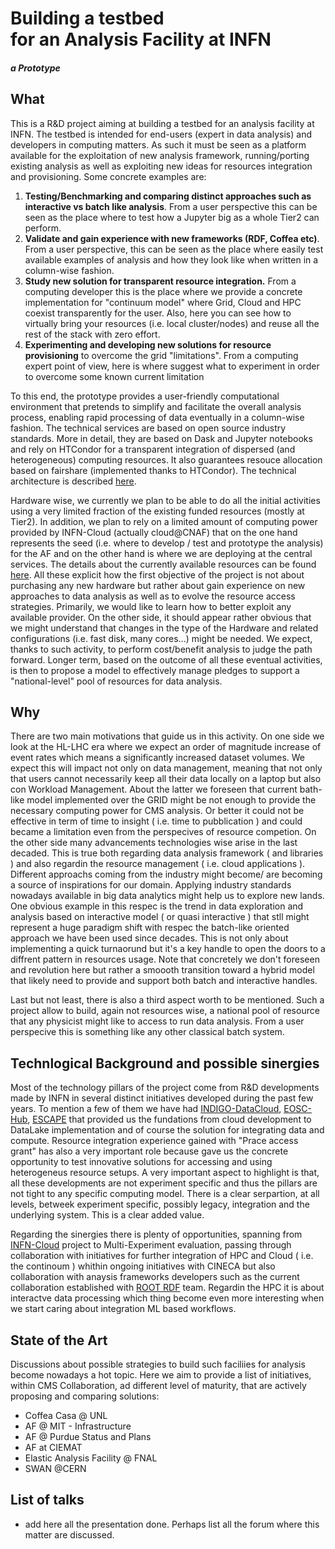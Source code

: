 <h1 style="margin-bottom: 0px">Building a testbed<br>for an Analysis Facility at INFN</h1>
<h5>a Prototype</h5>

## What

This is a R&D project aiming at building a testbed for an analysis facility at INFN. The testbed is intended for end-users (expert in data analysis) and developers in computing matters. As such it must be seen as a platform available for the exploitation of new analysis framework, running/porting existing analysis as well as exploiting new ideas for resources integration and provisioning. Some concrete examples are: 

1. __Testing/Benchmarking and comparing distinct approaches such as interactive vs batch like analysis__. From a user perspective this can be seen as the place where to test how a Jupyter big as a whole Tier2 can perform. 
2. __Validate and gain experience with new frameworks (RDF, Coffea etc)__. From a user perspective, this can be seen as the place where easily test available examples of analysis and how they look like when written in a column-wise fashion.
3. __Study new solution for transparent resource integration.__ From a computing developer this is the place where we provide a concrete implementation for "continuum model" where Grid, Cloud and HPC coexist transparently for the user. Also, here you can see how to virtually bring your resources (i.e. local cluster/nodes) and reuse all the rest of the stack with zero effort.
4. __Experimenting and developing new solutions for resource provisioning__ to overcome the grid "limitations". From a computing expert point of view, here is where suggest what to experiment in order to overcome some known current limitation

To this end, the prototype provides a user-friendly computational environment that pretends to simplify and facilitate the overall analysis process, enabling rapid processing of data eventually in a column-wise fashion. The technical services are based on open source industry standards. More in detail, they are based on Dask and Jupyter notebooks and rely on HTCondor for a transparent integration of dispersed (and heterogeneous) computing resources. It also guarantees resouce allocation based on fairshare (implemented thanks to HTCondor). The technical architecture is described [here](how_it_works/components.md).

Hardware wise, we currently we plan to be able to do all the initial activities using a very limited fraction of the existing funded resources (mostly at Tier2). In addition, we plan to rely on a limited amount of computing power provided by INFN-Cloud (actually cloud@CNAF) that on the one hand represents the seed (i.e. where to develop / test and prototype the analysis) for the AF and on the other hand is where we are deploying at the central services. The details about the currently available resources can be found [here](how_it_works/available_resources.md). All these explicit how the first objective of the project is not about purchasing any new hardware but rather about gain experience on new approaches to data analysis as well as to evolve the resource access strategies. Primarily, we would like to learn how to better exploit any available provider.
On the other side, it should appear rather obvious that we might understand that changes in the type of the Hardware and related configurations (i.e. fast disk, many cores...) might be needed. We expect, thanks to such activity, to perform cost/benefit analysis to judge the path forward. 
Longer term, based on the outcome of all these eventual activities, is then to propose a model to effectively manage pledges to support a "national-level" pool of resources for data analysis.

## Why

There are two main motivations that guide us in this activity. On one side we look at the HL-LHC era where we expect an order of magnitude increase of event rates which means a significantly increased dataset volumes. We expect this will impact not only on data management, meaning that not only that users cannot necessarily keep all their data locally on a laptop but also con Workload Management. About the latter we foreseen that current bath-like model implemented over the GRID might be not enough to provide the necessary computing power for CMS analysis. Or better it could not be effective in term of time to insight ( i.e. time to pubblication ) and could became a limitation even from the perspecives of resource competion. 
On the other side many advancements technologies wise arise in the last decaded. This is true both regarding data analysis framework ( and libraries ) and also regardin the resource management ( i.e. cloud applications ). Different approachs coming from the industry might become/ are becoming a source of inspirations for our domain. Applying industry standards nowadays available in big data analytics might help us to explore new lands. One obvious example in this respec is the trend in data exploration and analysis based on interactive model ( or quasi interactive ) that stll might represent a huge paradigm shift with respec the batch-like oriented approach we have been used since decades. This is not only about implementing a quick turnaorund but it's a key handle to open the doors to a diffrent pattern in resources usage.
Note that concretely we don't foreseen and revolution here but rather a smoooth transition toward a hybrid model that likely need to provide and support  both batch and interactive handles. 

Last but not least, there is also a third aspect worth to be mentioned. Such a project allow to build, again not resources wise, a national pool of resource that any physicist might like to access to run data analysis. From a user perspecive this is something like any other classical batch system. 

## Technlogical Background and possible sinergies 
Most of the technology pillars of the project come from R&D developments made by INFN in several distinct initiatives developed during the past few years. To mention a few of them we have had [INDIGO-DataCloud](url), [EOSC-Hub](url), [ESCAPE](url) that provided us the fundations from cloud development to DataLake implementation and of course the solution for integrating data and compute. Resource integration experience gained with "Prace access grant" has also a very important role because gave us the concrete opportunity to test innovative solutions for accessing and using heterogeneus resource setups. A very important aspect to highlight is that, all these developments are not experiment specific and thus the pillars are not tight to any specific computing model. There is a clear serpartion, at all levels, betweek experiment specific, possibly legacy, integration and the underlying system. This is a clear added value. 

Regarding the sinergies there is plenty of opportunities, spanning from [INFN-Cloud](https://www.cloud.infn.it/) project to Multi-Experiment evaluation, passing through collaboration with initiatives for further integration of HPC and Cloud ( i.e. the continoum ) whithin ongoing initiatives with CINECA but also collaboration with anaysis frameworks developers such as the current collaboration established with [ROOT RDF](url) team. 
Regardin the HPC it is about interactve data processing which thing become even more interesting when we start caring about integration ML based workflows. 

## State of the Art 
Discussions about possible strategies to build such faciliies for analysis become nowadays a hot topic. Here we aim to provide a list of initiatives, within CMS Collaboration, ad different level of maturity, that are actively proposing and comparing solutions: 

- Coffea Casa @ UNL
- AF @ MIT - Infrastructure
- AF @ Purdue Status and Plans
- AF at CIEMAT 
- Elastic Analysis Facility @ FNAL
- SWAN @CERN

## List of talks 

- add here all the presentation done. Perhaps list all the forum where this matter are discussed. 
